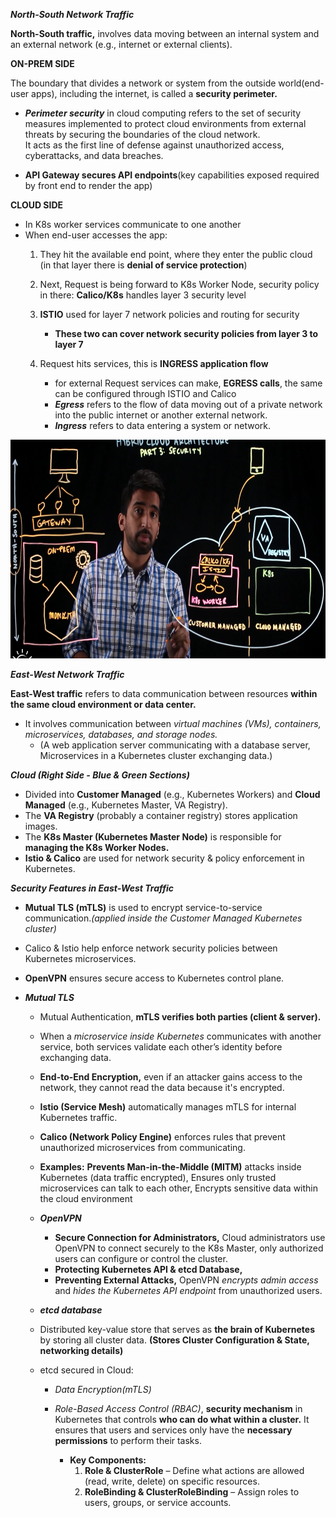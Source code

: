 ***North-South Network Traffic***  

**North-South traffic,** involves data moving between an internal system and an external network (e.g., internet or external clients).

**ON-PREM SIDE**  

The boundary that divides a network or system from the outside world(end-user apps), including the internet, is called a **security perimeter.**
- ***Perimeter security*** in cloud computing refers to the set of security measures implemented to protect cloud environments from external threats by securing the boundaries of the cloud network.  
It acts as the first line of defense against unauthorized access, cyberattacks, and data breaches.

- **API Gateway secures API endpoints**(key capabilities exposed required by front end to render the app)

**CLOUD SIDE**  

- In K8s worker services communicate to one another
- When end-user accesses the app:
  1. They hit the available end point, where they enter the public cloud (in that layer there is **denial of service protection**)
     
  2. Next, Request is being forward to K8s Worker Node, security policy in there: **Calico/K8s** handles layer 3 security level
     
  3. **ISTIO** used for layer 7 network policies and routing for security
     - **These two can cover network security policies from layer 3 to layer 7**

  5. Request hits services, this is **INGRESS application flow**
      - for external Request services can make, **EGRESS calls**, the same can be configured through ISTIO and Calico
      - ***Egress*** refers to the flow of data moving out of a private network into the public internet or another external network.
      - ***Ingress*** refers to data entering a system or network.

    
<img src="../Images/Screenshot%202025-02-17%20174501.png" height = 350>


***East-West Network Traffic***  

**East-West traffic** refers to data communication between resources **within the same cloud environment or data center.**
- It involves communication between *virtual machines (VMs), containers, microservices, databases, and storage nodes.*
  - (A web application server communicating with a database server, Microservices in a Kubernetes cluster exchanging data.)

***Cloud (Right Side - Blue & Green Sections)***  

  - Divided into **Customer Managed** (e.g., Kubernetes Workers) and **Cloud Managed** (e.g., Kubernetes Master, VA Registry).
  - The **VA Registry** (probably a container registry) stores application images.
  - The **K8s Master (Kubernetes Master Node)** is responsible for **managing the K8s Worker Nodes.**
  - **Istio & Calico** are used for network security & policy enforcement in Kubernetes.

***Security Features in East-West Traffic***  

  -  **Mutual TLS (mTLS)** is used to encrypt service-to-service communication.*(applied inside the Customer Managed Kubernetes cluster)*
  -  Calico & Istio help enforce network security policies between Kubernetes microservices.
  -  **OpenVPN** ensures secure access to Kubernetes control plane.

  - ***Mutual TLS***
    - Mutual Authentication, **mTLS verifies both parties (client & server).**  
    - When a *microservice inside Kubernetes* communicates with another service, both services validate each other’s identity before exchanging data.  
    - **End-to-End Encryption,** even if an attacker gains access to the network, they cannot read the data because it's encrypted.  
    - **Istio (Service Mesh)** automatically manages mTLS for internal Kubernetes traffic.  
    - **Calico (Network Policy Engine)** enforces rules that prevent unauthorized microservices from communicating.  
    - **Examples:** **Prevents Man-in-the-Middle (MITM)** attacks inside Kubernetes (data traffic encrypted), Ensures only trusted microservices can talk to each other, Encrypts sensitive data within the cloud environment

    - ***OpenVPN***  
        - **Secure Connection for Administrators,** Cloud administrators use OpenVPN to connect securely to the K8s Master, only authorized users can configure or             control the cluster.
        - **Protecting Kubernetes API & etcd Database,**  
        - **Preventing External Attacks,** OpenVPN *encrypts admin access* and *hides the Kubernetes API endpoint* from unauthorized users.
     
    - ***etcd database***  
     - Distributed key-value store that serves as **the brain of Kubernetes** by storing all cluster data. **(Stores Cluster Configuration & State, networking             details)**
     - etcd secured in Cloud:
       - *Data Encryption(mTLS)*
       - *Role-Based Access Control (RBAC)*, **security mechanism** in Kubernetes that controls **who can do what within a cluster.**
         It ensures that users and services only have the **necessary permissions** to perform their tasks.
         
           - **Key Components:**
             1. **Role & ClusterRole** – Define what actions are allowed (read, write, delete) on specific resources.
             2. **RoleBinding & ClusterRoleBinding** – Assign roles to users, groups, or service accounts.
